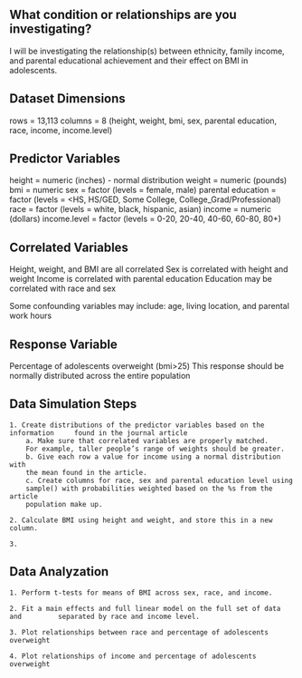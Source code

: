 ## What condition or relationships are you investigating?

I will be investigating the relationship(s) between ethnicity, family income, and parental educational achievement and their effect on BMI in adolescents.

## Dataset Dimensions
rows = 13,113
columns = 8 (height, weight, bmi, sex, parental education, race, income, income.level)

## Predictor Variables
height = numeric (inches) - normal distribution
weight = numeric (pounds)
bmi = numeric
sex = factor (levels = female, male)
parental education = factor (levels = <HS, HS/GED, Some College, College_Grad/Professional)
race = factor (levels = white, black, hispanic, asian)
income = numeric (dollars)
income.level = factor (levels = 0-20, 20-40, 40-60, 60-80, 80+)

## Correlated Variables

Height, weight, and BMI are all correlated
Sex is correlated with height and weight
Income is correlated with parental education
Education may be correlated with race and sex

Some confounding variables may include: age, living location, and parental work hours

## Response Variable
Percentage of adolescents overweight (bmi>25)
This response should be normally distributed across the entire population

## Data Simulation Steps

	1. Create distributions of the predictor variables based on the information 	found in the journal article
		a. Make sure that correlated variables are properly matched. 
		For example, taller people’s range of weights should be greater.
		b. Give each row a value for income using a normal distribution with
		the mean found in the article.
		c. Create columns for race, sex and parental education level using
		sample() with probabilities weighted based on the %s from the article
 		population make up.

	2. Calculate BMI using height and weight, and store this in a new column.

	3. 

## Data Analyzation	

	1. Perform t-tests for means of BMI across sex, race, and income.

	2. Fit a main effects and full linear model on the full set of data and 		separated by race and income level.

	3. Plot relationships between race and percentage of adolescents overweight

	4. Plot relationships of income and percentage of adolescents overweight

